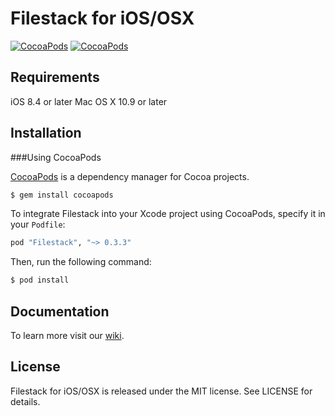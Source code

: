 # Filestack for iOS/OSX

[![CocoaPods](https://img.shields.io/cocoapods/v/Filestack.svg)]() [![CocoaPods](https://img.shields.io/cocoapods/p/Filestack.svg)]()

## Requirements

iOS 8.4 or later
Mac OS X 10.9 or later

## Installation
###Using CocoaPods

[CocoaPods](http://cocoapods.org) is a dependency manager for Cocoa projects.

```bash
$ gem install cocoapods
```
To integrate Filestack into your Xcode project using CocoaPods, specify it in your `Podfile`:

```ruby
pod "Filestack", "~> 0.3.3"
```
Then, run the following command:

```bash
$ pod install
```

## Documentation

To learn more visit our [wiki](https://github.com/filestack/filestack-ios/wiki).

## License

Filestack for iOS/OSX is released under the MIT license. See LICENSE for details.
